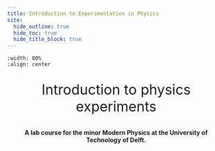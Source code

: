 ```yaml
---
title: Introduction to Experimentation in Physics
site:
  hide_outline: true
  hide_toc: true
  hide_title_block: true
---
```



```{figure} cover.jpg
:width: 80%
:align: center

```

<div style="text-align: center; font-size: 32px">

Introduction to physics experiments  

</div>


<div style="text-align: center;">

**A lab course for the minor Modern Physics at the University of Technology of Delft.**

</div>

